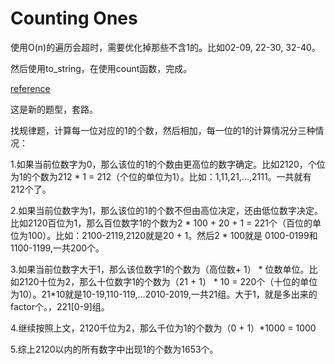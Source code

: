 # Counting Ones

使用O(n)的遍历会超时，需要优化掉那些不含1的。比如02-09, 22-30, 32-40。

然后使用to_string，在使用count函数，完成。

[reference](https://www.cnblogs.com/0kk470/p/8075133.html)

这是新的题型，套路。

找规律题，计算每一位对应的1的个数，然后相加，每一位的1的计算情况分三种情况：

1.如果当前位数字为0，那么该位的1的个数由更高位的数字确定。比如2120，个位为1的个数为212 * 1 = 212（个位的单位为1）。比如：1,11,21,...,2111。一共就有212个了。

2.如果当前位数字为1，那么该位的1的个数不但由高位决定，还由低位数字决定。比如2120百位为1，那么百位数字1的个数为2 * 100 + 20 + 1 = 221个（百位的单位为100）。比如：2100-2119,2120就是20 + 1。然后2 * 100就是 0100-0199和1100-1199,一共200个。

3.如果当前位数字大于1，那么该位数字1的个数为（高位数+ 1） * 位数单位。比如2120十位为2，那么十位数字1的个数为（21 + 1） * 10 = 220个（十位的单位为10）。21*10就是10-19,110-119,...2010-2019,一共21组。大于1，就是多出来的factor个。，221[0-9]组。

4.继续按照上文，2120千位为2，那么千位为1的个数为（0 + 1）*1000 = 1000

5.综上2120以内的所有数字中出现1的个数为1653个。
